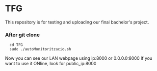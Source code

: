 # TFG
This repository is for testing and uploading our final bachelor's project.

### After git clone
```
  cd TFG
  sudo ./autoMonitoritzacio.sh
```
Now you can see our LAN webpage using ip:8000 or 0.0.0.0:8000
If you want to use it ONline, look for public_ip:8000

